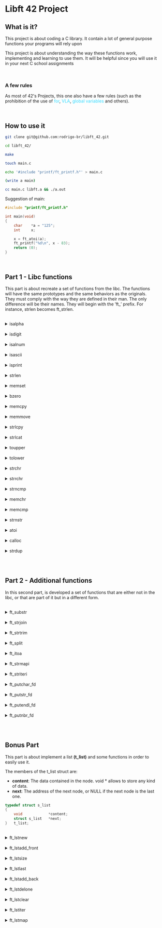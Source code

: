 # Libft 42 Project

## What is it?

This project is about coding a C library.
It contain a lot of general purpose functions your programs will rely upon

This project is about understanding the way these functions work,
implementing and learning to use them. It will be
helpful since you will use it in your next C school assignments

<br>

### A few rules

<p>As most of 42's Projects, this one also have a few rules (such as the prohibition of the use of 
<span style="color:#33DAFF">for</span>,
<span style="color:#33DAFF"> VLA</span>,
<span style="color:#33DAFF"> global variables</span>
and others).</p> 

<br>

## How to use it

```Bash
git clone git@github.com:rodrigo-br/libft_42.git

cd libft_42/

make

touch main.c

echo '#include "printf/ft_printf.h"' > main.c

(write a main)

cc main.c libft.a && ./a.out
```

Suggestion of main:

```C
#include "printf/ft_printf.h"

int main(void)
{
	char 	*a = "125";
	int		x;

	x = ft_atoi(a);
	ft_printf("%d\n", x - 83);
	return (0);
}
```

<br>

## Part 1 - Libc functions

This part is about recreate a set of functions from the libc. The functions will have the same prototypes and the same behaviors as the originals. They must comply with the way they are defined in their man. The only difference will be their names. They
will begin with the ’ft_’ prefix. For instance, strlen becomes ft_strlen.

<br>

<details>
	<summary>isalpha</summary>
<hr>
	<a href="https://github.com/rodrigo-br/libft_42/blob/main/libft/part_1/ft_isalpha.c">ft_isalpha</a>
	<p>checks for an alphabetic character; in
              the standard "C" locale, it is equiva‐
              lent to  (isupper(c)  ||  islower(c)).
              In  some  locales,  there may be addi‐
              tional characters for which  isalpha()
              is  true—letters which are neither up‐
              percase nor lowercase.</p>
	
<hr>
</details>

<br>

<details>
	<summary>isdigit</summary>
<hr>
	<a href="https://github.com/rodrigo-br/libft_42/blob/main/libft/part_1/ft_isdigit.c">ft_isalpha</a>
	<p>checks for a digit (0 through 9).</p>
<hr>
</details>

<br>

<details>
	<summary>isalnum</summary>
<hr>
	<a href="https://github.com/rodrigo-br/libft_42/blob/main/libft/part_1/ft_isalnum.c">ft_isalnum</a>
	<p>checks for an alphanumeric  character;
              it is equivalent to (isalpha(c) || is‐
              digit(c)).</p>
<hr>
</details>

<br>

<details>
	<summary>isascii</summary>
<hr>
	<a href="https://github.com/rodrigo-br/libft_42/blob/main/libft/part_1/ft_isascii.c">ft_isascii</a>
	<p>checks whether c is a  7-bit  unsigned
              char  value  that  fits into the ASCII
              character set.</p>
<hr>
</details>

<br>

<details>
	<summary>isprint</summary>
<hr>
	<a href="https://github.com/rodrigo-br/libft_42/blob/main/libft/part_1/ft_isprint.c">ft_isprint</a>
	<p>checks for any printable character in‐
              cluding space.</p>
<hr>
</details>

<br>

<details>
	<summary>strlen</summary>
<hr>
	<a href="https://github.com/rodrigo-br/libft_42/blob/main/libft/part_1/ft_strlen.c">ft_strlen</a>
	<p>calculates  the  length  of the
       string pointed to by s, excluding the  terminating  null
       byte ('\0').</p>
<hr>
</details>

<br>

<details>
	<summary>memset</summary>
<hr>
	<a href="https://github.com/rodrigo-br/libft_42/blob/main/libft/part_1/ft_memset.c">ft_memset</a>
	<p>fills  the first n bytes of the
       memory area pointed to by s with the constant byte c.</p>
<hr>
</details>

<br>

<details>
	<summary>bzero</summary>
<hr>
	<a href="https://github.com/rodrigo-br/libft_42/blob/main/libft/part_1/ft_bzero.c">ft_bzero</a>
	<p>erases the data in the n bytes of
       the memory starting at the location pointed to by s,  by
       writing zeros (bytes containing '\0') to that area.</p>
<hr>
</details>

<br>

<details>
	<summary>memcpy</summary>
<hr>
	<a href="https://github.com/rodrigo-br/libft_42/blob/main/libft/part_1/ft_memcpy.c">ft_memcpy</a>
	<p>copies n bytes from memory area
       src to memory area dest.   The  memory  areas  must  not
       overlap.  Use memmove(3) if the memory areas do overlap.</p>
<hr>
</details>

<br>

<details>
	<summary>memmove</summary>
<hr>
	<a href="https://github.com/rodrigo-br/libft_42/blob/main/libft/part_1/ft_memmove.c">ft_memmove</a>
	<p>copies n bytes from memory area
       src to memory area dest.  The memory areas may  overlap:
       copying takes place as though the bytes in src are first
       copied into a temporary array that does not overlap  src
       or  dest,  and the bytes are then copied from the tempo‐
       rary array to dest.</p>
<hr>
</details>

<br>

<details>
	<summary>strlcpy</summary>
<hr>
	<a href="https://github.com/rodrigo-br/libft_42/blob/main/libft/part_1/ft_strlcpy.c">ft_strlcpy</a>
	<p>copies up to size - 1 characters
     from the NUL-terminated string src to dst, NUL-terminating
     the result.</p>
<hr>
</details>

<br>

<details>
	<summary>strlcat</summary>
<hr>
	<a href="https://github.com/rodrigo-br/libft_42/blob/main/libft/part_1/ft_strlcat.c">ft_strlcat</a>
	<p>appends the NUL-terminated string
     src to the end of dst.  It will append at most size -
     strlen(dst) - 1 bytes, NUL-terminating the result.</p>
<hr>
</details>

<br>

<details>
	<summary>toupper</summary>
<hr>
	<a href="https://github.com/rodrigo-br/libft_42/blob/main/libft/part_1/ft_toupper.c">ft_toupper</a>
	<p>convert lowercase letters to uppercase</p>
<hr>
</details>

<br>

<details>
	<summary>tolower</summary>
<hr>
	<a href="https://github.com/rodrigo-br/libft_42/blob/main/libft/part_1/ft_toupper.c">ft_tolower</a>
	<p>convert uppercase letters to lowercase.</p>
<hr>
</details>

<br>

<details>
	<summary>strchr</summary>
<hr>
	<a href="https://github.com/rodrigo-br/libft_42/blob/main/libft/part_1/ft_strchr.c">ft_strchr</a>
	<p>returns a pointer to the first oc‐
       currence of the character c in the string s.</p>
<hr>
</details>

<br>

<details>
	<summary>strrchr</summary>
<hr>
	<a href="https://github.com/rodrigo-br/libft_42/blob/main/libft/part_1/ft_strrchr.c">ft_strrchr</a>
	<p>function returns a pointer to the last oc‐
       currence of the character c in the string s.</p>
<hr>
</details>

<br>

<details>
	<summary>strncmp</summary>
<hr>
	<a href="https://github.com/rodrigo-br/libft_42/blob/main/libft/part_1/ft_strncmp.c">ft_strncmp</a>
	<p>compares the two strings s1 and
       s2.  The locale is not taken into account.  It returns an inte‐
       ger less than, equal to, or greater than zero if  s1  is
       found,  respectively,  to  be less than, to match, or be
       greater than s2.</p>
<hr>
</details>

<br>

<details>
	<summary>memchr</summary>
<hr>
	<a href="https://github.com/rodrigo-br/libft_42/blob/main/libft/part_1/ft_memchr.c">ft_memchr</a>
	<p>scans the initial n bytes  of  the
       memory area pointed to by s for the first instance of c.
       Both c and the bytes of the memory area pointed to by  s
       are interpreted as unsigned char.</p>
<hr>
</details>

<br>

<details>
	<summary>memcmp</summary>
<hr>
	<a href="https://github.com/rodrigo-br/libft_42/blob/main/libft/part_1/ft_memcmp.c">ft_memcmp</a>
	<p>compares the first n bytes (each
       interpreted as unsigned char) of the memory areas s1 and
       s2.</p>
<hr>
</details>

<br>

<details>
	<summary>strnstr</summary>
<hr>
	<a href="https://github.com/rodrigo-br/libft_42/blob/main/libft/part_1/ft_strnstr.c">ft_strnstr</a>
	<p>locates the first occurrence of the
     null-terminated string little in the string big, where not
     more than len characters are searched.  Characters that
     appear after a ‘\0’ character are not searched.</p>
<hr>
</details>

<br>

<details>
	<summary>atoi</summary>
<hr>
	<a href="https://github.com/rodrigo-br/libft_42/blob/main/libft/part_1/ft_atoi.c">ft_atoi</a>
	<p>converts the initial portion of the
       string pointed to by nptr to int.</p>
<hr>
</details>

<br>

<details>
	<summary>calloc</summary>
<hr>
	<a href="https://github.com/rodrigo-br/libft_42/blob/main/libft/part_1/ft_calloc.c">ft_calloc</a>
	<p>allocates memory for an  array  of
       nmemb  elements of size bytes each and returns a pointer
       to the allocated memory.  The memory is set to zero.  If
       nmemb  or  size is 0, then calloc() returns either NULL,
       or a unique pointer value that can later be successfully
       passed  to  free().   If the multiplication of nmemb and
       size would result in integer overflow, then calloc() re‐
       turns  an error.</p>
<hr>
</details>

<br>

<details>
	<summary>strdup</summary>
<hr>
	<a href="https://github.com/rodrigo-br/libft_42/blob/main/libft/part_1/ft_strdup.c">ft_strdup</a>
	<p>returns a pointer to a new  string
       which  is  a  duplicate of the string s.  Memory for the
       new string is obtained with malloc(3), and can be  freed
       with free(3).</p>
<hr>
</details>

<br><br>

## Part 2 - Additional functions

In this second part, is developed a set of functions that are either not in the libc,
or that are part of it but in a different form.

<br>

<details>
	<summary>ft_substr</summary>
<hr>
	<a href="https://github.com/rodrigo-br/libft_42/blob/main/libft/part_2/ft_substr.c">ft_substr</a>
	<p>Allocates (with malloc(3)) and returns a substring
 				from the string ’s’.
 				The substring begins at index ’start’ and is of maximum size ’len’.</p>
<hr>
</details>

<br>

<details>
	<summary>ft_strjoin</summary>
<hr>
	<a href="https://github.com/rodrigo-br/libft_42/blob/main/libft/part_2/ft_strjoin.c">ft_strjoin</a>
	<p>Allocates (with malloc(3)) and returns a new
 				string, which is the result of the concatenation
				of ’s1’ and ’s2’.</p>
<hr>
</details>

<br>

<details>
	<summary>ft_strtrim</summary>
<hr>
	<a href="https://github.com/rodrigo-br/libft_42/blob/main/libft/part_2/ft_strtrim.c">ft_strtrim</a>
	<p>Allocates (with malloc(3)) and returns a copy of
				’s1’ with the characters specified in ’set’ removed
				from the beginning and the end of the string.</p>
<hr>
</details>

<br>

<details>
	<summary>ft_split</summary>
<hr>
	<a href="https://github.com/rodrigo-br/libft_42/blob/main/libft/part_2/ft_split.c">ft_split</a>
	<p>Allocates (with malloc(3)) and returns an array
 			of strings obtained by splitting ’s’ using the
 			character ’c’ as a delimiter. The array must end
 			with a NULL pointer.</p>
<hr>
</details>

<br>

<details>
	<summary>ft_itoa</summary>
<hr>
	<a href="https://github.com/rodrigo-br/libft_42/blob/main/libft/part_2/ft_itoa.c">ft_itoa</a>
	<p>Allocates (with malloc(3)) and returns a string
 			representing the integer received as an argument.
 			Negative numbers must be handled.</p>
<hr>
</details>

<br>

<details>
	<summary>ft_strmapi</summary>
<hr>
	<a href="https://github.com/rodrigo-br/libft_42/blob/main/libft/part_2/ft_strmapi.c">ft_strmapi</a>
	<p>Applies the function ’f’ to each character of the
			string ’s’, and passing its index as first argument
 		to create a new string (with malloc(3)) resulting
			from successive applications of ’f’.</p>
<hr>
</details>

<br>

<details>
	<summary>ft_striteri</summary>
<hr>
	<a href="https://github.com/rodrigo-br/libft_42/blob/main/libft/part_2/ft_striteri.c">ft_striteri</a>
	<p>Applies the function ’f’ on each character of
 		the string passed as argument, passing its index
 		as first argument. Each character is passed by
 		address to ’f’ to be modified if necessary.</p>
<hr>
</details>

<br>

<details>
	<summary>ft_putchar_fd</summary>
<hr>
	<a href="https://github.com/rodrigo-br/libft_42/blob/main/libft/part_2/ft_putchar_fd.c">ft_putchar_fd</a>
	<p>Outputs the character ’c’ to the given file
				descriptor.</p>
<hr>
</details>

<br>

<details>
	<summary>ft_putstr_fd</summary>
<hr>
	<a href="https://github.com/rodrigo-br/libft_42/blob/main/libft/part_2/ft_putstr_fd.c">ft_putstr_fd</a>
	<p>Outputs the string ’s’ to the given file
			descriptor.</p>
<hr>
</details>

<br>

<details>
	<summary>ft_putendl_fd</summary>
<hr>
	<a href="https://github.com/rodrigo-br/libft_42/blob/main/libft/part_2/ft_putendl_fd.c">ft_putendl_fd</a>
	<p>Outputs the string ’s’ to the given file 
				descriptor followed by a newline.</p>
<hr>
</details>

<br>

<details>
	<summary>ft_putnbr_fd</summary>
<hr>
	<a href="https://github.com/rodrigo-br/libft_42/blob/main/libft/part_2/ft_putnbr_fd.c">ft_putnbr_fd</a>
	<p>Outputs the integer ’n’ to the given file
				descriptor.</p>
<hr>
</details>

<br><br>

## Bonus Part

This part is about implement a list <b>(t_list)</b> and some functions in order to easily use it.

The members of the t_list struct are:
- <b>content</b>: The data contained in the node.
void * allows to store any kind of data.
- <b>next</b>: The address of the next node, or NULL if the next node is the last one.

```C
typedef struct s_list
{
	void			*content;
	struct s_list	*next;
}	t_list;
```

<br>

<details>
	<summary>ft_lstnew</summary>
	<hr>
		<a href="https://github.com/rodrigo-br/libft_42/blob/main/libft/bonus/ft_lstnew.c">ft_lstnew</a>
		<p>Allocates (with malloc(3)) and returns a new node.
 The member variable ’content’ is initialized with
 the value of the parameter ’content’. The variable
 ’next’ is initialized to NULL.</p>
	<hr>
</details>

<br>

<details>
	<summary>ft_lstadd_front</summary>
	<hr>
	<a href="https://github.com/rodrigo-br/libft_42/blob/main/libft/bonus/ft_lstadd_front.c">ft_lstadd_front</a>
		<p>Adds the node ’new’ at the beginning of the list.</p>
	<hr>
</details>

<br>

<details>
	<summary>ft_lstsize</summary>
	<hr>
		<a href="https://github.com/rodrigo-br/libft_42/blob/main/libft/bonus/ft_lstsize.c">ft_lstsize</a>
		<p>Counts the number of nodes in a list.</p>
	<hr>
</details>

<br>

<details>
	<summary>ft_lstlast</summary>
	<hr>
		<a href="https://github.com/rodrigo-br/libft_42/blob/main/libft/bonus/ft_lstlast.c">ft_lstlast</a>
		<p>Returns the last node of the list.</p>
	<hr>
</details>

<br>

<details>
	<summary>ft_lstadd_back</summary>
	<hr>
		<a href="https://github.com/rodrigo-br/libft_42/blob/main/libft/bonus/ft_lstadd_back.c">ft_lstadd_back</a>
		<p>Adds the node ’new’ at the end of the list.</p>
	<hr>
</details>

<br>

<details>
	<summary>ft_lstdelone</summary>
	<hr>
		<a href="https://github.com/rodrigo-br/libft_42/blob/main/libft/bonus/ft_lstdelone.c">ft_lstdelone</a>
		<p>Takes as a parameter a node and frees the memory of
				the node’s content using the function ’del’ given
				as a parameter and free the node. The memory of
				’next’ must not be freed.</p>
	<hr>
</details>

<br>

<details>
	<summary>ft_lstclear</summary>
	<hr>
		<a href="https://github.com/rodrigo-br/libft_42/blob/main/libft/bonus/ft_lstclear.c">ft_lstclear</a>
		<p>Deletes and frees the given node and every
 	successor of that node, using the function ’del’
 	and free(3).
 	Finally, the pointer to the list must be set to
 	NULL.</p>
	<hr>
</details>

<br>

<details>
	<summary>ft_lstiter</summary>
	<hr>
		<a href="https://github.com/rodrigo-br/libft_42/blob/main/libft/bonus/ft_lstiter.c">ft_lstiter</a>
		<p>Iterates the list ’lst’ and applies the function
		’f’ on the content of each node.</p>
	<hr>
</details>

<br>

<details>
	<summary>ft_lstmap</summary>
	<hr>
		<a href="https://github.com/rodrigo-br/libft_42/blob/main/libft/bonus/ft_lstmap.c">ft_lstmap</a>
		<p>Iterates the list ’lst’ and applies the function
	’f’ on the content of each node. Creates a new
	list resulting of the successive applications of
	the function ’f’. The ’del’ function is used to
	delete the content of a node if needed.</p>
	<hr>
</details>

<br>
